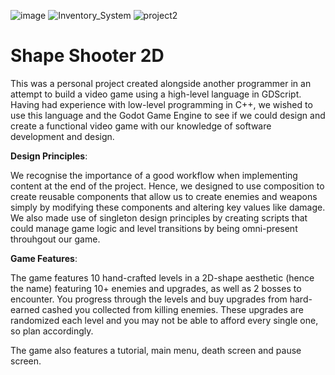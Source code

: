 ![image](https://github.com/ahaider1/Godot-Space-Project/assets/104745974/29deb1fa-7b34-4223-93a6-4c260c491e58)
![Inventory_System](https://github.com/ahaider1/Godot-Space-Project/assets/104745974/d3bd4602-661c-4dff-ae32-4dc9ea8d4b66)
![project2](https://github.com/ahaider1/Godot-Space-Project/assets/104745974/ca1326b4-f6f7-4111-8c60-936356321236)
# Shape Shooter 2D
This was a personal project created alongside another programmer in an attempt to build a video game using a high-level language in GDScript. Having had experience with low-level programming in C++, we wished to use this language and the Godot Game Engine to see if we could design and create a functional video game with our knowledge of software development and design.

**Design Principles**:

We recognise the importance of a good workflow when implementing content at the end of the project. Hence, we designed to use composition to create reusable components that allow us to create enemies and weapons simply by modifying these components and altering key values like damage. We also made use of singleton design principles by creating scripts that could manage game logic and level transitions by being omni-present throuhgout our game.

**Game Features**:

The game features 10 hand-crafted levels in a 2D-shape aesthetic (hence the name) featuring 10+ enemies and upgrades, as well as 2 bosses to encounter. You progress through the levels and buy upgrades from hard-earned cashed you collected from killing enemies. These upgrades are randomized each level and you may not be able to afford every single one, so plan accordingly.

The game also features a tutorial, main menu, death screen and pause screen.
